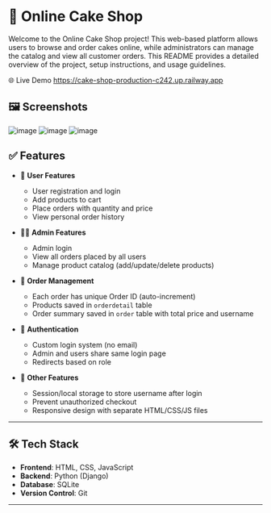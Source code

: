 # 🎂 Online Cake Shop

Welcome to the Online Cake Shop project! This web-based platform allows users to browse and order cakes online, while administrators can manage the catalog and view all customer orders. This README provides a detailed overview of the project, setup instructions, and usage guidelines.

🌐 Live Demo
https://cake-shop-production-c242.up.railway.app

## 🖼 Screenshots
![image](https://github.com/user-attachments/assets/51adf42e-84bc-4f5e-a982-846cf4748d5b)
![image](https://github.com/user-attachments/assets/1f802d6c-4e64-4c42-b244-f93e86c2b2fa)
![image](https://github.com/user-attachments/assets/662bb494-1487-4795-9588-fa9ff380340f)


## ✅ Features

- 🧁 **User Features**  
  - User registration and login  
  - Add products to cart  
  - Place orders with quantity and price  
  - View personal order history  

- 👩‍💼 **Admin Features**  
  - Admin login  
  - View all orders placed by all users  
  - Manage product catalog (add/update/delete products)

- 🧾 **Order Management**  
  - Each order has unique Order ID (auto-increment)  
  - Products saved in `orderdetail` table  
  - Order summary saved in `order` table with total price and username

- 🔐 **Authentication**  
  - Custom login system (no email)  
  - Admin and users share same login page  
  - Redirects based on role  

- 🧰 **Other Features**  
  - Session/local storage to store username after login  
  - Prevent unauthorized checkout  
  - Responsive design with separate HTML/CSS/JS files  

---

## 🛠 Tech Stack

- **Frontend**: HTML, CSS, JavaScript  
- **Backend**: Python (Django)  
- **Database**: SQLite  
- **Version Control**: Git  

---






